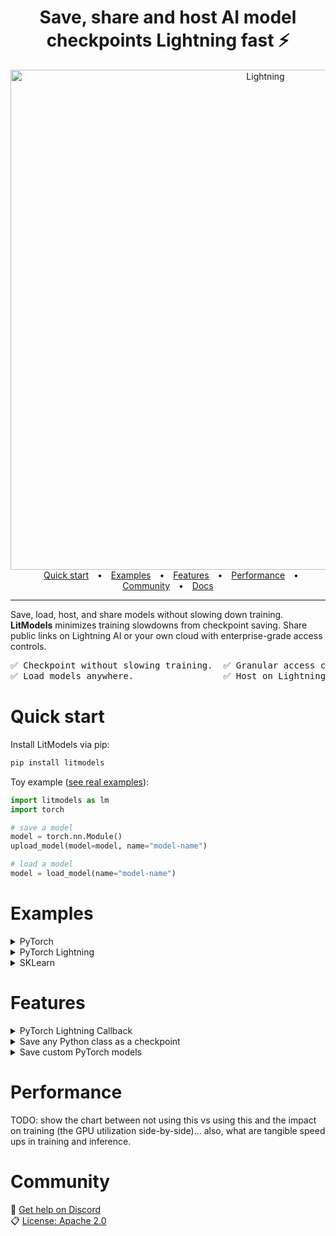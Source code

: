 <div align='center'>

# Save, share and host AI model checkpoints Lightning fast ⚡

<img alt="Lightning" src="https://pl-public-data.s3.us-east-1.amazonaws.com/assets_lightning/LitModels.png" width="800px" style="max-width: 100%;">

<div align="center">
  <div style="text-align: center;">
    <a target="_blank" href="#quick-start" style="margin: 0 10px;">Quick start</a> •
    <a target="_blank" href="#examples" style="margin: 0 10px;">Examples</a> •
    <a target="_blank" href="#features" style="margin: 0 10px;">Features</a> •
    <a target="_blank" href="#performance" style="margin: 0 10px;">Performance</a> •
    <a target="_blank" href="#community" style="margin: 0 10px;">Community</a> •
    <a target="_blank" href="https://lightning.ai/docs/overview/model-registry" style="margin: 0 10px;">Docs</a>
  </div>
</div>
</div>

______________________________________________________________________

Save, load, host, and share models without slowing down training.
**LitModels** minimizes training slowdowns from checkpoint saving. Share public links on Lightning AI or your own cloud with enterprise-grade access controls.

<div align="center">

<pre>
✅ Checkpoint without slowing training.  ✅ Granular access controls.           
✅ Load models anywhere.                 ✅ Host on Lightning or your own cloud.
</pre>

</div>

# Quick start

Install LitModels via pip:

```bash
pip install litmodels
```

Toy example ([see real examples](#examples)):

```python
import litmodels as lm
import torch

# save a model
model = torch.nn.Module()
upload_model(model=model, name="model-name")

# load a model
model = load_model(name="model-name")
```

# Examples

<details>
  <summary>PyTorch</summary>

Save model:

```python
import torch
from litmodels import load_model, upload_model

model = torch.nn.Module()
upload_model(model=model, name="your_org/your_team/torch-model")
```

Load model:

```python
model_ = load_model(name="your_org/your_team/torch-model")
```

</details>

<details>
  <summary>PyTorch Lightning</summary>

Save model:

```python
from lightning import Trainer
from litmodels import upload_model
from litmodels.demos import BoringModel

# Configure Lightning Trainer
trainer = Trainer(max_epochs=2)
# Define the model and train it
trainer.fit(BoringModel())

# Upload the best model to cloud storage
checkpoint_path = getattr(trainer.checkpoint_callback, "best_model_path")
# Define the model name - this should be unique to your model
upload_model(model=checkpoint_path, name="<organization>/<teamspace>/<model-name>")
```

Load model:

```python
from lightning import Trainer
from litmodels import download_model
from litmodels.demos import BoringModel

# Load the model from cloud storage
checkpoint_path = download_model(
    # Define the model name and version - this needs to be unique to your model
    name="<organization>/<teamspace>/<model-name>:<model-version>",
    download_dir="my_models",
)
print(f"model: {checkpoint_path}")

# Train the model with extended training period
trainer = Trainer(max_epochs=4)
trainer.fit(BoringModel(), ckpt_path=checkpoint_path)
```

</details>

<details>
  <summary>SKLearn</summary>

Save model:

```python
from sklearn import datasets, model_selection, svm
from litmodels import upload_model

# Load example dataset
iris = datasets.load_iris()
X, y = iris.data, iris.target

# Split dataset into training and test sets
X_train, X_test, y_train, y_test = model_selection.train_test_split(
    X, y, test_size=0.2, random_state=42
)

# Train a simple SVC model
model = svm.SVC()
model.fit(X_train, y_train)

# Upload the saved model using litmodels
upload_model(model=model, name="your_org/your_team/sklearn-svm-model")
```

Use model:

```python
from litmodels import load_model

# Download and load the model file from cloud storage
model = load_model(
    name="your_org/your_team/sklearn-svm-model", download_dir="my_models"
)

# Example: run inference with the loaded model
sample_input = [[5.1, 3.5, 1.4, 0.2]]
prediction = model.predict(sample_input)
print(f"Prediction: {prediction}")
```

</details>

# Features

<details>
    <summary>PyTorch Lightning Callback</summary>

Enhance your training process with an automatic checkpointing callback that uploads the model at the end of each epoch.

```python
import torch.utils.data as data
import torchvision as tv
from lightning import Trainer
from litmodels.integrations import LightningModelCheckpoint
from litmodels.demos import BoringModel

dataset = tv.datasets.MNIST(".", download=True, transform=tv.transforms.ToTensor())
train, val = data.random_split(dataset, [55000, 5000])

trainer = Trainer(
    max_epochs=2,
    callbacks=[
        LightningModelCheckpoint(
            # Define the model name - this should be unique to your model
            model_name="<organization>/<teamspace>/<model-name>",
        )
    ],
)
trainer.fit(
    BoringModel(),
    data.DataLoader(train, batch_size=256),
    data.DataLoader(val, batch_size=256),
)
```

</details>

<details>
    <summary>Save any Python class as a checkpoint</summary>

Why is this useful???

Save model:

```python
from litmodels.integrations.mixins import PickleRegistryMixin


class MyModel(PickleRegistryMixin):
    def __init__(self, param1, param2):
        self.param1 = param1
        self.param2 = param2
        # Your model initialization code
        ...


# Create and push a model instance
model = MyModel(param1=42, param2="hello")
model.upload_model(name="my-org/my-team/my-model")
```

Load model:

```python
loaded_model = MyModel.download_model(name="my-org/my-team/my-model")
```

</details>

<details>
    <summary>Save custom PyTorch models</summary>

why is this useful? why do i need this?

Save model:

```python
import torch
from litmodels.integrations.mixins import PyTorchRegistryMixin


# Important: PyTorchRegistryMixin must be first in the inheritance order
class MyTorchModel(PyTorchRegistryMixin, torch.nn.Module):
    def __init__(self, input_size, hidden_size=128):
        super().__init__()
        self.linear = torch.nn.Linear(input_size, hidden_size)
        self.activation = torch.nn.ReLU()

    def forward(self, x):
        return self.activation(self.linear(x))


# Create and push the model
model = MyTorchModel(input_size=784)
model.upload_model(name="my-org/my-team/torch-model")
```

Use the model:

```python
# Pull the model with the same architecture
loaded_model = MyTorchModel.download_model(name="my-org/my-team/torch-model")
```

</details>

# Performance

TODO: show the chart between not using this vs using this and the impact on training (the GPU utilization side-by-side)... also, what are tangible speed ups in training and inference.

# Community

💬 [Get help on Discord](https://discord.com/invite/XncpTy7DSt)\
📋 [License: Apache 2.0](https://github.com/Lightning-AI/litModels/blob/main/LICENSE)
